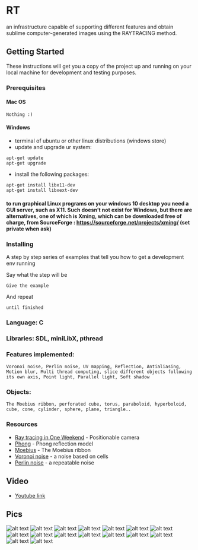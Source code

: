 # RT

an infrastructure capable of supporting different features and obtain sublime computer-generated images using the RAYTRACING method.

## Getting Started

These instructions will get you a copy of the project up and running on your local machine for development and testing purposes.

### Prerequisites

#### Mac OS
```
Nothing :)
```
#### Windows

* terminal of ubuntu or other linux distributions (windows store)
* update and upgrade ur system:
```
apt-get update
apt-get upgrade
```
* install the following packages:
```
apt-get install libx11-dev
apt-get install libxext-dev
```
#### to run graphical Linux programs on your windows 10 desktop you need a GUI server, such as X11. Such doesn’t not exist for Windows, but there are alternatives, one of which is Xming, which can be downloaded free of charge, from SourceForge : https://sourceforge.net/projects/xming/ (set private when ask)
### Installing
 
A step by step series of examples that tell you how to get a development env running

Say what the step will be

```
Give the example
```

And repeat

```
until finished
```
### Language: C
### Libraries: SDL, miniLibX, pthread
### Features implemented:
```
Voronoi noise, Perlin noise, UV mapping, Reflection, Antialiasing, Motion blur, Multi thread computing, slice different objects following its own axis, Point light, Parallel light, Soft shadow
```
### Objects:
```
The Moebius ribbon, perforated cube, torus, paraboloid, hyperboloid, cube, cone, cylinder, sphere, plane, triangle..
```
### Resources
* [Ray tracing in One Weekend](https://www.realtimerendering.com/raytracing/Ray%20Tracing%20in%20a%20Weekend.pdf) - Positionable camera
* [Phong](https://en.wikipedia.org/wiki/Phong_reflection_model) - Phong reflection model
* [Moebius](https://www.mathcurve.com/surfaces/mobiussurface/mobiussurface.shtml) - The Moebius ribbon
* [Voronoi noise](https://www.ronja-tutorials.com/2018/09/29/voronoi-noise.html) - a noise based on cells
* [Perlin noise](https://www.realtimerendering.com/raytracing/Ray%20Tracing_%20The%20Next%20Week.pdf) - a repeatable noise
## Video
* [Youtube link](https://www.youtube.com/watch?v=Dg9k2Idyrx0)
## Pics 
![alt text](https://github.com/ilkou/rt/blob/master/ScreenShot/13377.png "1337 logo")
![alt text](https://github.com/ilkou/rt/blob/master/ScreenShot/all_limited.png "limited objects")
![alt text](https://github.com/ilkou/rt/blob/master/ScreenShot/flashlight.png "flashlight-spotlight")
![alt text](https://github.com/ilkou/rt/blob/master/ScreenShot/42.png "reflection of earth on perlin")
![alt text](https://github.com/ilkou/rt/blob/master/ScreenShot/multi-objet.png "uv mapping")
![alt text](https://github.com/ilkou/rt/blob/master/ScreenShot/multi-objet-focus.png "focus")
![alt text](https://github.com/ilkou/rt/blob/master/ScreenShot/multi-objet-cartoon.png "cartoon-filter")
![alt text](https://github.com/ilkou/rt/blob/master/ScreenShot/android.png "android")
![alt text](https://github.com/ilkou/rt/blob/master/ScreenShot/table.png "table")
![alt text](https://github.com/ilkou/rt/blob/master/ScreenShot/space3jpg.png "space")
![alt text](https://github.com/ilkou/rt/blob/master/ScreenShot/sphere-no-soft-shadow.png "normal shadow")
![alt text](https://github.com/ilkou/rt/blob/master/ScreenShot/sphere-soft-shadow.png "softshadow")
![alt text](https://github.com/ilkou/rt/blob/master/ScreenShot/demo1.png "limited cone + perlin")
![alt text](https://github.com/ilkou/rt/blob/master/ScreenShot/moebius.png "moebius")
![alt text](https://github.com/ilkou/rt/blob/master/ScreenShot/all.png "different objects")
![alt text](https://github.com/ilkou/rt/blob/master/ScreenShot/all2.png "different objects")

